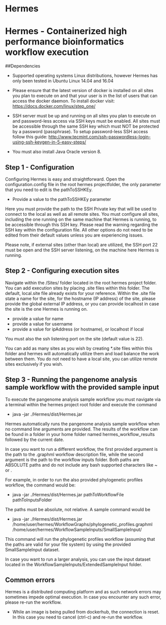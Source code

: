 # Hermes

# Hermes - Containerized high performance bioinformatics workflow execution

##Dependencies

* Supported operating systems Linux distributions, however Hermes has only been tested in Ubuntu Linux 14.04 and 16.04

* Please ensure that the latest version of docker is installed on all sites you plan to execute on and that your user is in the list of users that can access the docker daemon. To install docker visit: https://docs.docker.com/linux/step_one/

* SSH server must be up and running on all sites you plan to execute on and password-less access via SSH keys must be enabled. All sites must be accessible through the same SSH key which must NOT be protected by a password (passphrase). To setup password-less SSH access follow this guide: http://www.tecmint.com/ssh-passwordless-login-using-ssh-keygen-in-5-easy-steps/

* You must also install Java Oracle version 8. 

## Step 1 - Configuration
Configuring Hermes is easy and straightforward. Open the configuration.config file in the root hermes projectfolder, the only parameter that you need to edit is the pathToSSHKEy.

* Provide a value to the pathToSSHKEy parameter

Here you must provide the path to the SSH Private key that will be used to connect to the local as well as all remote sites. You must configure all sites, including the one running on the same machine that Hermes is running, to be accessible through this SSH key. Please read the warning regarding the SSH key within the configuration file. All other options do not need to be edited from their default values unless you are experiencing issues.

Please note, if external sites (other than local) are utilized, the SSH port 22 must be open and the SSH server listening, on the machine here Hermes is running.

## Step 2 - Configuring execution sites
Navigate within the /Sites/ folder located in the root hermes project folder. You can add execution sites by placing .site files within this folder. The default, local.site file already exists for your reference. Within the .site file state a name for the site, for the hostname (IP address) of the site, please provide the global external IP address, or you can provide localhost in case the site is the one Hermes is running on.

* provide a value for name
* provide a value for username
* provide a value for ipAddress (or hostname), or localhost if local

You must also the ssh listening port on the site (default value is 22).

You can add as many sites as you wish by creating *.site files within this folder and hermes will automatically utilize them and load balance the work between them. You do not need to have a local site, you can utilize remote sites exclusively if you wish.


## Step 3 - Running the pangenome analysis sample workflow with the provided sample input
To execute the pangenome analysis sample workflow you must navigate via a terminal within the hermes project root folder and execute the command

* java -jar ./Hermes/dist/Hermes.jar

Hermes automatically runs the pangenome analysis sample workflow when no command line arguments are provided. The results of the workflow can be found in a folder in your home folder named hermes_workflow_results followed by the current date.

In case you want to run a different workflow, the first provided argument is the path to the .graphml workflow description file, while the second argument is the path to the workflow inputs folder. Both paths are ABSOLUTE paths and do not include any bash supported characters like ~ or .

For example, in order to run the also provided phylogenetic profiles workflow, the command would be:

* java -jar ./Hermes/dist/Hermes.jar pathToWorkflowFile pathToInputsFolder

The paths must be absolute, not relative. A sample command would be

* java -jar ./Hermes/dist/Hermes.jar /home/user/hermes/WorkflowGraphs/phylogenetic_profiles.graphml /home/user/hermes/WorkflowSampleInputs/SmallSampleInput/

This command will run the phylogenetic profiles workflow (assuming that the paths are valid for your file system) by using the provided SmallSampleInput dataset.

In case you want to run a larger analysis, you can use the input dataset located in the WorkflowSampleInputs/ExtendedSampleInput folder.

## Common errors

Hermes is a distributed computing platform and as such network errors may sometimes impede optimal execution. In case you encounter any such error, please re-run the workflow.

* While an image is being pulled from dockerhub, the connection is reset. In this case you need to cancel (ctrl-c) and re-run the workflow.
